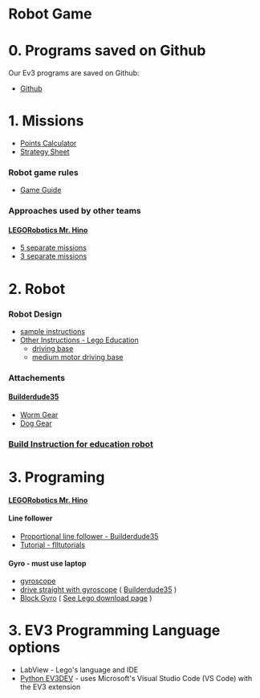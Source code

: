 # Robot Game

# 0. Programs saved on Github
Our Ev3 programs are saved on Github:
* [Github](https://github.com/tobedetermined123/gamechangers/tree/master/programs)

# 1. Missions

* [Points Calculator](http://komurobo.com/projets/fll/city-shaper/)
* [Strategy Sheet](CityShaperStrategySheet.pdf)

### Robot game rules
* [Game Guide](https://firstinspiresst01.blob.core.windows.net/fll/2020/city-shaper-game-guide-pdf.pdf)

### Approaches used by other teams

#### [LEGORobotics Mr. Hino](https://www.youtube.com/channel/UCvuw_UluXNRPKhqK5GU8SrQ/videos)
* [5 separate missions](https://www.youtube.com/watch?v=dAlKqZBOkeo)
* [3 separate missions](https://www.youtube.com/watch?v=gxRV948MMsE)

# 2. Robot
### Robot Design
* [sample instructions](http://flltutorials.com/RobotGame.html)
* [Other Instructions - Lego Education](https://education.lego.com/en-us/support/mindstorms-ev3/building-instructions)
    * [driving base](https://le-www-live-s.legocdn.com/sc/media/lessons/mindstorms-ev3/building-instructions/ev3-rem-driving-base-79bebfc16bd491186ea9c9069842155e.pdf)
    * [medium motor driving base](https://le-www-live-s.legocdn.com/sc/media/lessons/mindstorms-ev3/building-instructions/ev3-medium-motor-driving-base-e66e2fc0d917485ef1aa023e8358e7a7.pdf)


### Attachements
#### [Builderdude35](https://www.youtube.com/channel/UCuXq-jiU0ANeBcF_Tvq1D7g)
* [Worm Gear](https://www.youtube.com/watch?v=TQ9hQ_ZXwmM)
* [Dog Gear](https://www.youtube.com/watch?v=NZbt3tnySyI)


### [Build Instruction for education robot](https://education.lego.com/en-us/support/mindstorms-ev3/building-instructions)

# 3. Programing

#### [LEGORobotics Mr. Hino](https://www.youtube.com/channel/UCvuw_UluXNRPKhqK5GU8SrQ/videos)

#### Line follower
   * [Proportional line follower - Builderdude35](https://www.youtube.com/watch?v=uPFfevfpMxs)
   * [Tutorial - flltutorials](http://flltutorials.com/translations/en-us/RobotGame/FindingLines.pdf)

#### Gyro - must use laptop
* [gyroscope](https://le-www-live-s.legocdn.com/sc/media/lessons/mindstorms-ev3/building-instructions/ev3-gyro-sensor-driving-base-a521f8ebe355c281c006418395309e15.pdf)
* [drive straight with gyroscope](https://www.youtube.com/watch?v=qPE4YNsTad4) ( [Builderdude35](https://www.youtube.com/channel/UCuXq-jiU0ANeBcF_Tvq1D7g) )
* [Block Gyro](https://www.lego.com/cdn/cs/set/assets/blt8da4f23ee86f8986/Gyro.ev3b) ( [See Lego download page](https://www.lego.com/en-us/themes/mindstorms/downloads) )

# 3. EV3 Programming Language options
* LabView - Lego's language and IDE
* [Python EV3DEV](https://sites.google.com/site/ev3devpython/) - uses Microsoft's Visual Studio Code (VS Code) with the EV3 extension
